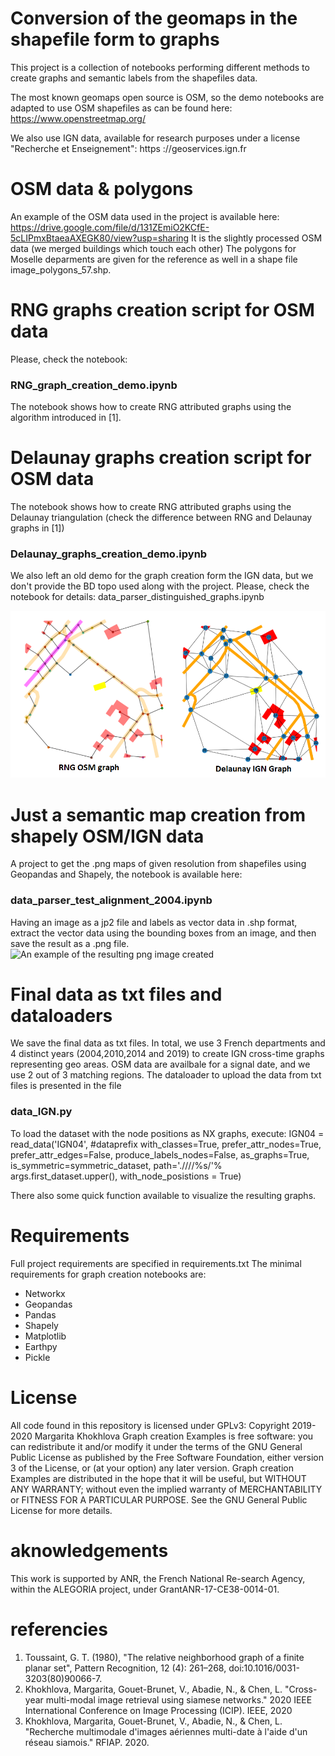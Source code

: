 
# Conversion of the geomaps in the shapefile form to graphs

This project is a collection of notebooks performing different methods to create graphs and semantic labels from the shapefiles data.

The most known geomaps open source is OSM, so the demo notebooks are adapted to use OSM shapefiles as can be found here: https://www.openstreetmap.org/

We also use IGN data, available for research purposes under a license  "Recherche et Enseignement": https ://geoservices.ign.fr

# OSM data & polygons
An example of the OSM data used in the project is available here: https://drive.google.com/file/d/131ZEmiO2KCfE-5cLIPmxBtaeaAXEGK80/view?usp=sharing
It is the slightly processed OSM data (we merged buildings which touch each other)
The polygons for Moselle deparments are given for the reference as well in a shape file image_polygons_57.shp.

# RNG graphs creation script for OSM data
Please, check the notebook:
### RNG_graph_creation_demo.ipynb
The notebook shows how to create RNG attributed  graphs using the algorithm introduced in [1].


# Delaunay graphs creation script for OSM data
The notebook shows how to create RNG attributed  graphs using the Delaunay triangulation (check the difference between RNG and Delaunay graphs in [1])
### Delaunay_graphs_creation_demo.ipynb
We also left an old demo for the graph creation form the IGN data, but we don't provide the BD topo used along with the project. Please, check the notebook for details: data_parser_distinguished_graphs.ipynb

![An example of the resulting graphs created for OSM and IGN data](https://github.com/margokhokhlova/geomaps_with_pandas/blob/master/rng_delaunay.png)
 
# Just a semantic map creation from shapely OSM/IGN data

A project to get the .png maps of given resolution  from shapefiles using Geopandas and Shapely, the notebook is available here:
### data_parser_test_alignment_2004.ipynb
Having an image as a jp2 file and labels as vector data in .shp format, extract the vector data using the bounding boxes from an image, and then save the result as a .png file. 
![An example of the resulting png image created](https://github.com/margokhokhlova/geomaps_with_pandas/blob/master/1-2017-0850-6680-LA93-0M50-E080.png?v=400&s=200)

# Final data as txt files and dataloaders
We save the final data as txt files. In total, we use 3 French departments and 4 distinct years (2004,2010,2014 and 2019) to create IGN cross-time graphs representing geo areas. OSM data are availbale for a signal date, and we use 2 out of 3 matching regions.
The dataloader to upload the data from txt files is presented in the file
### data_IGN.py
To load the dataset with the node positions as NX graphs, execute:
IGN04 = read_data('IGN04', #dataprefix
                      with_classes=True,
                      prefer_attr_nodes=True,
                      prefer_attr_edges=False,
                      produce_labels_nodes=False,
                      as_graphs=True,
                      is_symmetric=symmetric_dataset,
                      path='.////%s/'% args.first_dataset.upper(), with_node_posistions = True)
        
 There also some quick function available to visualize the resulting graphs. 

# Requirements
Full project requirements are specified in requirements.txt
The minimal requirements for graph creation notebooks are:
* Networkx
* Geopandas
* Pandas
* Shapely
* Matplotlib
* Earthpy
* Pickle

# License
All code found in this repository is licensed under GPLv3:
Copyright 2019-2020 Margarita Khokhlova
Graph creation Examples is free software: you can redistribute it and/or modify
it under the terms of the GNU General Public License as published by
the Free Software Foundation, either version 3 of the License, or
(at your option) any later version.
Graph creation Examples are distributed in the hope that it will be useful,
but WITHOUT ANY WARRANTY; without even the implied warranty of
MERCHANTABILITY or FITNESS FOR A PARTICULAR PURPOSE.  See the
GNU General Public License for more details.

# aknowledgements
This  work  is  supported  by  ANR,  the  French  National  Re-search Agency, within the ALEGORIA project, under GrantANR-17-CE38-0014-01.

# referencies
1. Toussaint, G. T. (1980), "The relative neighborhood graph of a finite planar set", Pattern Recognition, 12 (4): 261–268, doi:10.1016/0031-3203(80)90066-7.
2. Khokhlova, Margarita, Gouet-Brunet, V., Abadie, N., & Chen, L. "Cross-year multi-modal image retrieval using siamese networks." 2020 IEEE International Conference on Image Processing (ICIP). IEEE, 2020
3. Khokhlova, Margarita, Gouet-Brunet, V., Abadie, N., & Chen, L. "Recherche multimodale d'images aériennes multi-date à l'aide d'un réseau siamois." RFIAP. 2020.

